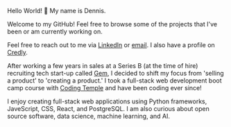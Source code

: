 Hello World! 👋 My name is Dennis.

Welcome to my GitHub! Feel free to browse some of the projects that I've been or am currently working on.

Feel free to reach out to me via [LinkedIn](https://linkedin.com/in/dxiong1) or [email](mailto:dtx319+7@gmail.com). I also have a profile on [Credly](https://credly.com/users/dtx319).

 After working a few years in sales at a Series B (at the time of hire) recruiting tech start-up called [Gem](https://www.gem.com/), I decided to shift my focus from 'selling a product' to 'creating a product.' I took a full-stack web development boot camp course with [Coding Temple](https://www.codingtemple.com/) and have been coding ever since! 
 
 I enjoy creating full-stack web applications using Python frameworks, JaveScript, CSS, React, and PostgreSQL. I am also curious about open source software, data science, machine learning, and AI.
